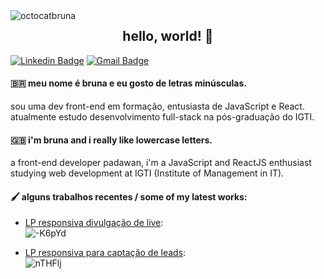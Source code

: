 <img src="https://iili.io/duatwl.png" alt="octocatbruna" border="0" align="left">

<h2 align="center">hello, world! 👋</h1>

<p align="center">

  [![Linkedin Badge](https://img.shields.io/badge/-nolascobruna-blue?style=flat-square&logo=Linkedin&logoColor=white&link=https://www.linkedin.com/in/nolascobruna/)](https://www.linkedin.com/in/nolascobruna/)
  [![Gmail Badge](https://img.shields.io/badge/-brunamnolasco-c14438?style=flat-square&logo=Gmail&logoColor=white&link=mailto:brunamnolasco@gmail.com)](mailto:brunamnolasco@gmail.com)

</p>

#### :brazil: meu nome é bruna e eu gosto de letras minúsculas.
sou uma dev front-end em formação, entusiasta de JavaScript e React. atualmente estudo desenvolvimento full-stack na pós-graduação do IGTI.

#### :uk: 󠁧󠁢󠁥󠁮󠁧󠁿i'm bruna and i really like lowercase letters.
a front-end developer padawan, i'm a JavaScript and ReactJS enthusiast studying web development at IGTI (Institute of Management in IT).  </tr>

#### 🖌️ alguns trabalhos recentes / some of my latest works:
- [LP responsiva divulgação de live](https://representarte.netlify.app/):<br>
![-K6pYd](https://i.makeagif.com/media/8-29-2020/-K6pYd.gif)

- [LP responsiva para captação de leads](https://vexinvest-beta.vercel.app/):<br>
![nTHFlj](https://i.makeagif.com/media/8-29-2020/nTHFlj.gif)
